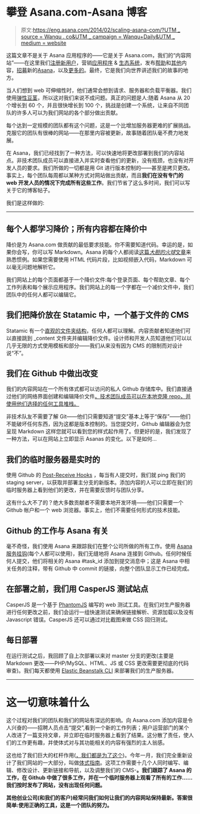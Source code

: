 # 攀登 Asana.com-Asana 博客

> 原文:[https://eng.asana.com/2014/02/scaling-asana-com/?UTM _ source = Wanqu . co&UTM _ campaign = Wanqu+Daily&UTM _ medium = website](https://eng.asana.com/2014/02/scaling-asana-com/?utm_source=wanqu.co&utm_campaign=Wanqu+Daily&utm_medium=website)

这篇文章不是关于 Asana 应用程序的——它是关于 Asana.com，我们的“内容网站”——在这里我们[注册新用户](https://asana.com?noredirect)，营销[应用程序](https://asana.com/product) & [生态系统](http://asana.com/apps)，发布[帮助](http://asana.com/guide/learn)和[其他](http://asana.com/guide/aspire)内容，[招募](http://asana.com/jobs)新的[Asana](http://asana.com/team)，以及[更多的](http://asana.com/kittens)。最终，它是我们向世界讲述我们的故事的地方。

当人们想到 web 可伸缩性时，他们通常会想到请求、服务器和负载平衡器。我们使用[弹性豆茎](http://aws.amazon.com/elasticbeanstalk/)，所以这对我们来说不成问题。真正的问题是人:随着 Asana 从 20 个增长到 60 个，并且很快增长到 100 个，挑战是创建一个系统，让来自不同团队的许多人可以为我们网站的各个部分做出贡献。

每个达到一定规模的团队都有这个问题，这是一个比增加服务器更难的扩展挑战。克服它的团队有很棒的网站——在那里内容被更新，故事随着团队毫不费力地发展。

在 Asana，我们已经找到了一种方法，可以快速地将更改部署到我们的内容站点。非技术团队成员可以直接进入并实时查看他们的更新，没有瓶颈，也没有对开发人员的要求。我们所做的一切都是用 Git 进行版本控制的——甚至是拷贝更改。事实上，每个团队每周都以某种方式对网站做出贡献，而且**我们在没有专门的 web 开发人员的情况下完成所有这些工作**。我们节省了这么多时间，我们可以写关于它的博客帖子。

我们是这样做的:

* * *

## 每个人都学习降价；所有内容都在降价中

降价是为 Asana.com 做贡献的最低要求技能。你不需要知道代码。幸运的是，如果你会写，你可以写 Markdown。Asana 的每个人都阅读[这篇*大胆的火球*文章](http://daringfireball.net/projects/markdown/basics)来熟悉惯例。如果您需要使用 HTML 代码片段，比如视频嵌入代码，Markdown 可以毫无问题地解析它。

我们网站上的每个页面都基于一个降价文件:每个登录页面、每个帮助文章、每个工作列表和每个展示应用程序。我们网站上的每一个字都在一个减价文件中，我们团队中的任何人都可以编辑它。

## 我们把降价放在 Statamic 中，一个基于文件的 CMS

Statamic 有一个[直观的文件夹结构](http://statamic.com/learn/core-concepts/url-structure-and-your-content-directory)，任何人都可以理解。内容贡献者知道他们可以直接跳到 _content 文件夹并编辑降价文件。设计师和开发人员知道他们可以以几乎无限的方式使用模板和部分——我们从来没有因为 CMS 的限制而对设计说“不”。

## 我们在 Github 中做出改变

我们的内容网站在一个所有体式都可以访问的私人 Github 存储库中。我们直接通过他们的网络界面创建和编辑降价文件[。技术团队成员可以在本地克隆 repo，并使用他们选择的任何工具堆栈。](https://github.com/blog/905-edit-like-an-ace)

非技术队友不需要了解 Git——他们只需要知道“提交”基本上等于“保存”——他们不能破坏任何东西，因为这都是版本控制的。当您提交时，Github 编辑器会为您呈现 Markdown 这样您就可以看到您的样式起作用了。但更好的是，我们发现了一种方法，可以在网站上立即显示 Asanas 的变化。以下是如何…

## 我们的临时服务器是实时的

使用 Github 的 [Post-Receive Hooks](https://help.github.com/articles/post-receive-hooks) ，每当有人提交时，我们就 ping 我们的 staging server，以获取并部署主分支的新版本。添加内容的人可以立即在我们的临时服务器上看到他们的更改，并在需要反馈时与团队分享。

这有什么大不了的？绝大多数贡献者不需要本地开发环境——他们只需要一个 Github 帐户和一个 web 浏览器。事实上，他们不需要任何形式的技术技能。

## Github 的工作与 Asana 有关

毫不奇怪，我们使用 Asana 来跟踪我们在整个公司所做的所有工作。使用 [Asana 服务挂钩](https://asana.com/apps/github)(每个人都可以使用)，我们无缝地将 Asana 连接到 Github。任何时候任何人提交，他们将相关的 Asana #task_id 添加到提交消息中；这是 Asana 中相关任务的注释，带有 Github 中 commit 的链接，向整个团队显示工作已经完成。

## 在部署之前，我们用 CasperJS 测试站点

CasperJS 是一个基于 [PhantomJS](http://phantomjs.org) 编写的 web 测试工具。在我们对生产服务器进行任何更改之前，我们会运行一组快速测试来确保链接解析、资源加载以及没有 Javascript 错误。CasperJS 还可以通过对比截图来做 CSS 回归测试。

## 每日部署

在运行测试之后，我回顾了自上次部署以来对 master 分支的更改(主要是 Markdown 更改——PHP/MySQL、HTML、JS 或 CSS 更改需要更彻底的代码审查)。我们每天都使用 [Elastic Beanstalk CLI](http://aws.amazon.com/code/6752709412171743) 来部署我们的生产服务器。

* * *

# 这一切意味着什么

这个过程对我们的团队和我们的网站有深远的影响。向 Asana.com 添加内容是令人兴奋的——招聘人员点击“提交”,看到一个新的工作列表；用户运营部门的某个人改进了一篇支持文章，并立即在临时服务器上看到了结果。这分散了责任，使人们的工作更有趣，并使体式对与其功能相关的内容有强烈的主人翁感。

这也给了我们巨大的杠杆作用([，我们都是为了这个](http://blog.asana.com/2013/05/solving-the-ultimate-meta-problem/))。今年一月，我们完全重新设计了我们网站的一大部分，叫做[体式指南](http://asana.com/guide)。这项工作需要十几个人同时编写、编辑、修改设计、更新链接和导航，以及调整我们的 CMS-**。我们跟踪了 Asana 的工作，在 Github 中做了很多工作，并在一个临时服务器上观看了所有的工作……我们按时发布了网站，没有出现任何问题。**

 **其他创业公司(和我们的客户)经常问我们如何让我们的内容网站保持最新。答案很简单:**使用正确的工具，这是一个团队的努力**。**